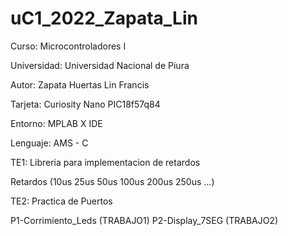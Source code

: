 # uC1_2022_Zapata_Lin

Curso: Microcontroladores I

Universidad: Universidad Nacional de Piura

Autor: Zapata Huertas Lin Francis

Tarjeta: Curiosity Nano PIC18f57q84

Entorno: MPLAB X IDE

Lenguaje: AMS - C

TE1: Libreria para implementacion de retardos

Retardos (10us 25us 50us 100us 200us 250us ...)

TE2: Practica de Puertos

P1-Corrimiento_Leds (TRABAJO1)
P2-Display_7SEG  (TRABAJO2)

